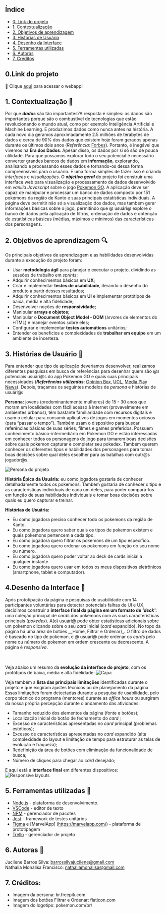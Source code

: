 ## Índice
* [0. Link do projeto](#0.Link-do-projeto) 
* [1. Contextualização](#1-Contextualização)
* [2. Objetivos de aprendizagem](#2-Objetivos-de-aprendizagem)
* [3. Histórias de Usuário](#3-Histórias-de-Usuário)
* [4. Desenho da Interface](#4-Desenho-da-Interface)
* [5. Ferramentas utilizadas](#5-Ferramentas-utilizadas)
* [6. Autoras](#6-Autoras)
* [7. Créditos](#7-Creditos)


 ## 0.Link do projeto
 :pushpin:  Clique [aqui](https://jucilene-barros-silva.github.io/SAP004-data-lovers/) para acessar o webapp!


## 1. Contextualização :paperclip:

Por que ___dados___ são tão importantes?A resposta é simples: os dados são importantes porque são o combustível de tecnologias que estão revolucionando o mundo atual, como por exemplo Inteligência Artificial e Machine Learning. E produzimos dados como nunca antes na história. A cada novo dia geramos aproximadamente 2.5 milhões de terabytes de dados e cerca de 90% dos dados que existem hoje foram gerados apenas durante os últimos dois anos (_Referência:_ [Forbes](https://www.forbes.com/sites/bernardmarr/2018/05/21/how-much-data-do-we-create-every-day-the-mind-blowing-stats-everyone-should-read)). Portanto, é inegável que vivemos na **Era dos Dados**. Apesar disso, os dados por si só são de pouca utilidade. Para que possamos explorar todo o seu potencial é necessário converter grandes bancos de dados em **informação**, explorando, analisando e processando esses dados e tornando-os dessa forma compreensíveis para o usuário. E uma forma simples de fazer isso é criando _interfaces_ e _visualizações_. O ___objetivo geral___ do projeto foi construir uma interface web para visualização e processamento de dados desenvolvido em _vanilla Javascript_ sobre o jogo [Pokemon GO](http://pokemongolive.com). A aplicação deve ser capaz de manipular e processar um banco de dados composto por 151 pokémons da região de Kanto e suas principais estatísticas individuais. A página deve permitir não só a visualização dos dados, mas também gerar informações básicas sobre o jogo, permitindo que @ usuári@ explore o banco de dados pela aplicação de filtros, ordenação de dados e obtenção de estatísticas básicas (médias, máximos e mínimos) das características dos personagens. 


## 2. Objetivos de aprendizagem :mag:
Os principais objetivos de aprendizagem e as habilidades desenvolvidas durante a execução do projeto foram:
* Usar **metodologia ágil** para planejar e executar o projeto, dividindo as sessões de trabalho em _sprints_;
* Adquirir conhecimentos básicos em **UX**;
* Criar e implementar **testes de usabilidade**, iterando o desenho do produto a partir desses resultados;
* Adquirir conhecimentos básicos em **UI** e implementar protótipos de baixa, média e alta fidelidade;
* Desenvolver noções de **responsividade**;
* Manipular **arrays e objetos**;
* Manipular o **Document Object Model - DOM** (árvores de elementos do HTML) e manejar eventos sobre eles;
* Configurar e implementar **testes automáticos** unitários;
* Entender os benefícios e complexidades de **trabalhar em equipe** em um
  ambiente de incerteza.


## 3. Histórias de Usuário 	:girl:
Para entender que tipo de aplicação deveríamos desenvolver, realizamos diferentes pesquisas em busca de referências para desenhar quem são @s potenciais usuári@s do app Pokemon GO e quais suas principais necessidades (___Referências utilizadas___: [Opinion Box](https://blog.opinionbox.com/pesquisa-pokemon-go-no-brasil/), [UOL](https://observatoriodocinema.uol.com.br/games/2016/07/pokemon-go-mais-de-60-dos-jogadores-sao-mulheres-revela-pesquisa), [Media Play News](https://www.mediaplaynews.com/study-women-represent-almost-half-of-gamers-but-have-different-tastes/)). Depois, traçamos os seguintes modelos de _persona_ e histórias de usuári@:

**Persona:** jovens (predominantemente mulheres) de 15 - 30 anos que moram em localidades com fácil acesso à internet (provavelmente em ambientes urbanos), têm bastante familiaridade com recursos digitais e usam o celular para consumir aplicativos de jogos em momentos ociosos (para “passar o tempo”). Também usam o dispositivo para buscar referências básicas de suas séries, filmes e games preferidos. Possuem conhecimento básico-intermediário em Pokemon GO e estão interessadas em conhecer todos os personagens do jogo para tomarem boas decisões sobre quais pokemon capturar e completar seu pokedex. Também querem conhecer os diferentes tipos e habilidades dos personagens para tomar boas decisões sobre qual deles escolher para as batalhas com outr@s jogador@s.

![Persona do projeto](src/assets/persona.jpg)


**História Épica da Usuária:** eu como jogadora gostaria de conhecer detalhadamente todos os pokemons. Também gostaria de conhecer o tipo e as características individuais de cada um deles, para poder compará-los em função de suas habilidades individuais e tomar boas decisões sobre quais eu quero capturar e treinar.

**Histórias de Usuária:**
* Eu como jogadora preciso conhecer todo os pokemons da região de Kanto.
* Eu como jogadora quero saber quais os tipos de pokemon existem e quais pokemons pertencem a cada tipo.
* Eu como jogadora quero filtrar os pokemons de um tipo específico.
* Eu como jogadora quero ordenar os pokemons em função do seu nome ou número. 
* Eu como jogadora quero poder voltar ao deck de cards inicial a qualquer instante.
* Eu como jogadora quero usar em todos os meus dispositivos eletrônicos (smartphone, tablet e computador).


## 4.Desenho da Interface :pencil:
Após prototipação da página e pesquisas de usabilidade com 14 participantes voluntárias para detectar potenciais falhas de UI e UX, decidimos construir a **interface final da página em um formato de _'deck'_**: uma coleção principal de _cards_ dos pokemons com as suas características principais (_pokedex_). A(o) usuári@ pode obter estatísticas adicionais sobre um pokemon clicando sobre o seu _card_ inicial (_card_ expandido). No topo da página há uma área de botões __Home, Filtrar e Ordenar)_. O filtro de dados é baseado no tipo de pokemon, e @ usuári@ pode ordenar os _cards_ pelo nome ou número do pokemon em ordem crescente ou decrescente. A página é _responsiva_. 

<br><br>Veja abaixo um resumo da **evolução da interface do projeto**, com os protótipos de baixa, média e alta fidelidade:
![Capa](src/assets/prototipos.png)


Veja também a **lista das principais limitações** identificadas durante o projeto e que exigiram ajustes técnicos ou de planejamento da página. Essas limitações foram detectadas durante a pesquisa de usabilidade, pelo corpo técnico do programa (mentores) durante as _office hours_ ou surgiram da nossa própria percepção durante o andamento das atividades:
* Tamanho reduzido dos elementos da página (fonte e botões);
* Localização inicial do botão de fechamento do _card_ ;
* Excesso de características apresentadas no _card_ principal (problemas estéticos);
* Excesso de características apresentadas no _card_ expandido (alta complexidade do layout e limitação de tempo para estruturar as telas de evolução e fraqueza);
* Redefinição da área de botões com eliminação da funcionalidade de busca;
* Número de cliques para chegar ao _card_ desejado;


E aqui está a **interface final** em diferentes dispositivos:
![Responsive layouts](src/assets/layouts.png)


## 5. Ferramentas utilizadas :wrench:
* [Node.js](https://nodejs.org/en/) - plataforma de desenvolvimento.
* [VSCode](https://code.visualstudio.com/) - editor de texto
* [NPM](https://www.npmjs.com/) - gerenciador de pacotes
* [Jest](https://jestjs.io/pt-BR/) - framework de testes unitários
* [Figma](https://www.figma.com/) e [MarvelApp] (https://marvelapp.com/) - plataforma de prototipagem
* [Trello](https://trello.com/pt-BR) - gerenciador de projeto

## 6. Autoras :email:
Jucilene Barros Silva: barrossilvajucilene@gmail.com<br>
Nathalia Monalisa Francisco: nathaliamonalisa@gmail.com 

## 7. Créditos:
* Imagem da persona: br.freepik.com
* Imagem dos botões Filtrar e Ordenar: flaticon.com
* Imagem do logotipo: pokemon.com/br/
